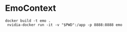 # EmoContext


```
docker build -t emo .
 nvidia-docker run -it -v "$PWD":/app -p 8888:8888 emo

```